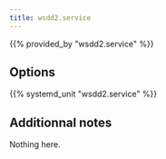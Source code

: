 ```yaml
---
title: wsdd2.service
---
```


{{% provided_by "wsdd2.service" %}}

## Options

{{% systemd_unit "wsdd2.service" %}}

## Additionnal notes

Nothing here.